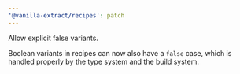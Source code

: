 ```yaml
---
'@vanilla-extract/recipes': patch
---
```


Allow explicit false variants.

Boolean variants in recipes can now also have a `false` case, which is handled properly by the type system and the build system.